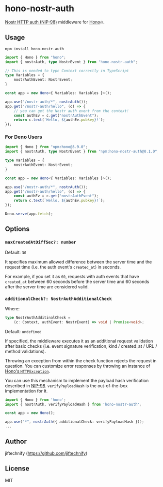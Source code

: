 # hono-nostr-auth
[Nostr HTTP auth (NIP-98)](https://github.com/nostr-protocol/nips/blob/master/98.md) middleware for [Hono](https://hono.dev/)🔥.


## Usage

```
npm install hono-nostr-auth
```

```ts
import { Hono } from "hono";
import { nostrAuth, type NostrEvent } from "hono-nostr-auth";

// This is needed to type Context correctly in TypeScript
type Variables = {
    nostrAuthEvent: NostrEvent;
}

const app = new Hono<{ Variables: Variables }>();

app.use("/nostr-auth/*", nostrAuth());
app.get("/nostr-auth/hello", (c) => {
    // you can get the Nostr auth event from the context!
    const authEv = c.get("nostrAuthEvent");
    return c.text(`Hello, ${authEv.pubkey}!`);
});
```

### For Deno Users

```ts
import { Hono } from "npm:hono@3.9.0";
import { nostrAuth, type NostrEvent } from "npm:hono-nostr-auth@0.1.0";

type Variables = {
    nostrAuthEvent: NostrEvent;
}

const app = new Hono<{ Variables: Variables }>();

app.use("/nostr-auth/*", nostrAuth());
app.get("/nostr-auth/hello", (c) => {
    const authEv = c.get("nostrAuthEvent");
    return c.text(`Hello, ${authEv.pubkey}!`);
});

Deno.serve(app.fetch);
```


## Options
### `maxCreatedAtDiffSec?: number`
Default: `30`

It specifies maximum allowed difference between the server time and the request time (i.e. the auth event's `created_at`) in seconds.

For example, if you set it as `60`, requests with auth events that have `created_at` between 60 seconds before the server time and 60 seconds after the server time are considered valid.

### `additionalCheck?: NostrAuthAdditionalCheck`
Where:

```ts
type NostrAuthAdditinalCheck = 
    (c: Context, authEvent: NostrEvent) => void | Promise<void>;
```

Default: `undefined`

If specified, the middleware executes it as an additional request validation after basic checks (i.e. event signature verification, kind / created_at / URL / method validations).

Throwing an exception from within the check function rejects the request in question.
You can customize error responses by throwing an instance of [Hono's `HTTPException`](https://hono.dev/api/exception).

You can use this mechanism to implement the payload hash verification described in [NIP-98](https://github.com/nostr-protocol/nips/blob/master/98.md).
`verifyPayloadHash` is the out-of-the-box implementation for it.

```ts
import { Hono } from 'hono';
import { nostrAuth, verifyPayloadHash } from 'hono-nostr-auth';

const app = new Hono();

app.use("*", nostrAuth({ additionalCheck: verifyPayloadHash }));
...
```

## Author
jiftechnify (https://github.com/jiftechnify)

## License
MIT

